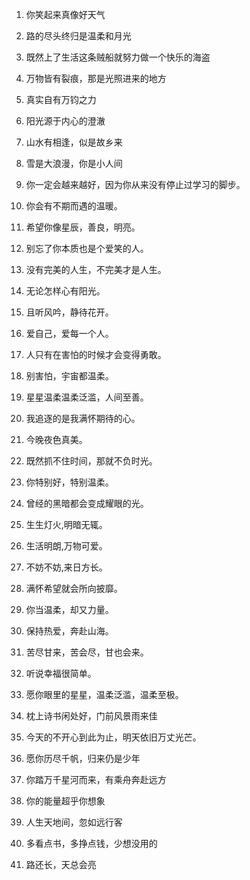 1. 你笑起来真像好天气

2. 路的尽头终归是温柔和月光

3. 既然上了生活这条贼船就努力做一个快乐的海盗

4. 万物皆有裂痕，那是光照进来的地方

5. 真实自有万钧之力

6. 阳光源于内心的澄澈

7. 山水有相逢，似是故乡来

8. 雪是大浪漫，你是小人间

9. 你一定会越来越好，因为你从来没有停止过学习的脚步。

10. 你会有不期而遇的温暖。

11. 希望你像星辰，善良，明亮。

12. 别忘了你本质也是个爱笑的人。

13. 没有完美的人生，不完美才是人生。

14. 无论怎样心有阳光。

15. 且听风吟，静待花开。

16. 爱自己，爱每一个人。

17. 人只有在害怕的时候才会变得勇敢。

18. 别害怕，宇宙都温柔。

19. 星星温柔温柔泛滥，人间至善。

20. 我追逐的是我满怀期待的心。

21. 今晚夜色真美。

22. 既然抓不住时间，那就不负时光。

23. 你特别好，特别温柔。

24. 曾经的黑暗都会变成耀眼的光。

25. 生生灯火,明暗无辄。

26. 生活明朗,万物可爱。

27. 不妨不妨,来日方长。

28. 满怀希望就会所向披靡。

29. 你当温柔，却又力量。

30. 保持热爱，奔赴山海。

31. 苦尽甘来，苦会尽，甘也会来。

32. 听说幸福很简单。

33. 愿你眼里的星星，温柔泛滥，温柔至极。

34. 枕上诗书闲处好，门前风景雨来佳

35. 今天的不开心到此为止，明天依旧万丈光芒。

36. 愿你历尽千帆，归来仍是少年

37. 你踏万千星河而来，有乘舟奔赴远方

38. 你的能量超乎你想象

39. 人生天地间，忽如远行客

40. 多看点书，多挣点钱，少想没用的

41. 路还长，天总会亮
